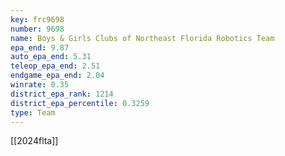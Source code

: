 ```yaml
---
key: frc9698
number: 9698
name: Boys & Girls Clubs of Northeast Florida Robotics Team
epa_end: 9.87
auto_epa_end: 5.31
teleop_epa_end: 2.51
endgame_epa_end: 2.04
winrate: 0.35
district_epa_rank: 1214
district_epa_percentile: 0.3259
type: Team
---
```

[[2024flta]]
